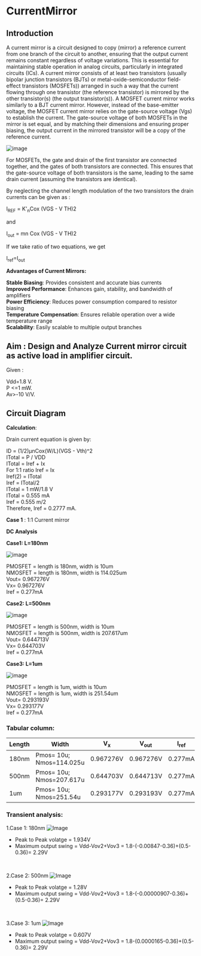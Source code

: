 # CurrentMirror
## Introduction
A current mirror is a circuit designed to copy (mirror) a reference current from one branch of the circuit to another, ensuring that the output current remains constant regardless of voltage variations. This is essential for maintaining stable operation in analog circuits, particularly in integrated circuits (ICs).
A current mirror consists of at least two transistors (usually bipolar junction transistors (BJTs) or metal-oxide-semiconductor field-effect transistors (MOSFETs)) arranged in such a way that the current flowing through one transistor (the reference transistor) is mirrored by the other transistor(s) (the output transistor(s)).
A MOSFET current mirror works similarly to a BJT current mirror. However, instead of the base-emitter voltage, the MOSFET current mirror relies on the gate-source voltage (Vgs) to establish the current. The gate-source voltage of both MOSFETs in the mirror is set equal, and by matching their dimensions and ensuring proper biasing, the output current in the mirrored transistor will be a copy of the reference current.

![image](https://github.com/user-attachments/assets/fe619bac-b7ae-45a6-b93d-66df66f62341)

For MOSFETs, the gate and drain of the first transistor are connected together, and the gates of both transistors are connected. This ensures that the gate-source voltage of both transistors is the same, leading to the same drain current (assuming the transistors are identical).

By neglecting the channel length modulation of the two transistors the drain currents can be given as :<br>

I<sub>REF</sub> = K'<sub>n</sub>Cox (VGS - V TH)2<br>

and<br>

I<sub>out</sub> = mn Cox (VGS - V TH)2<br>

If we take ratio of two equations, we get<br>

I<sub>ref</sub>=I<sub>out</sub>

**Advantages of Current Mirrors:**<br>

**Stable Biasing**: Provides consistent and accurate bias currents<br>
**Improved Performance**: Enhances gain, stability, and bandwidth of amplifiers<br>
**Power Efficiency**: Reduces power consumption compared to resistor biasing<br>
**Temperature Compensation**: Ensures reliable operation over a wide temperature range<br>
**Scalability**: Easily scalable to multiple output branches<br>

## Aim : Design and Analyze Current mirror circuit as active load in amplifier circuit.

Given :

Vdd=1.8 V.<br>
P <=1 mW.<br>
Av>-10 V/V.<br>

## Circuit Diagram



**Calculation**:

Drain current equation is given by:

ID = (1/2)μnCox(W/L)(VGS - Vth)^2<br>
ITotal = P / VDD<br>
ITotal = Iref + Ix<br>
For 1:1 ratio Iref = Ix<br>
Iref(2) = ITotal<br>
Iref = ITotal/2<br>
ITotal = 1 mW/1.8 V<br>
ITotal = 0.555 mA<br>
Iref = 0.555 m/2<br>
Therefore, Iref = 0.2777 mA.<br>

**Case 1** : 1:1 Current mirror

**DC Analysis**

**Case1: L=180nm**

![image](https://github.com/user-attachments/assets/a1535d9c-6d99-4b9c-ba5f-d2426fd1cf0a)

PMOSFET = length is 180nm, width is 10um<br>
NMOSFET = length is 180nm, width is 114.025um<br>
Vout= 0.967276V<br>
Vx= 0.967276V<br>
Iref = 0.277mA<br>

**Case2: L=500nm**

![image](https://github.com/user-attachments/assets/354efa5e-5c73-4d02-8e1d-c088b09389ce)

PMOSFET = length is 500nm, width is 10um<br>
NMOSFET = length is 500nm, width is 207.617um<br>
Vout= 0.644713V<br>
Vx= 0.644703V<br>
Iref = 0.277mA<br>

**Case3: L=1um**

![image](https://github.com/user-attachments/assets/64cc84bd-2a38-4fa7-b661-7cb1085f037a)

PMOSFET = length is 1um, width is 10um<br>
NMOSFET = length is 1um, width is 251.54um<br>
Vout= 0.293193V<br>
Vx= 0.293177V<br>
Iref = 0.277mA<br>

### Tabular column:
|  Length  |            Width           |   V<sub>x</sub>  | V<sub>out</sub>  |   I<sub>ref</sub>|
|----------|----------------------------|------------------|------------------|------------------|
|   180nm  | Pmos= 10u; Nmos=114.025u   |    0.967276V     |     0.967276V    |    0.277mA       |
|   500nm  | Pmos= 10u; Nmos=207.617u   |    0.644703V     |     0.644713V    |    0.277mA       |
|    1um   | Pmos= 10u; Nmos=251.54u    |    0.293177V     |     0.293193V    |    0.277mA       |


### Transient analysis:
1.Case 1: 180nm
![Image](https://github.com/user-attachments/assets/893a38ab-0455-4193-8bb9-052746ef2e42)
* Peak to Peak volatge = 1.934V
* Maximum output swing = Vdd-Vov2+Vov3 = 1.8-(-0.00847-0.36)+(0.5-0.36)= 2.29V

<br>

2.Case 2: 500nm
![Image](https://github.com/user-attachments/assets/8786450e-c70e-4efd-8edf-bf6ba5d635ee)
* Peak to Peak volatge = 1.28V
* Maximum output swing = Vdd-Vov2+Vov3 = 1.8-(-0.00000907-0.36)+(0.5-0.36)= 2.29V

<br>

3.Case 3: 1um
![Image](https://github.com/user-attachments/assets/e58a1237-fc27-4672-a463-ea0b2869f16f)
* Peak to Peak volatge = 0.607V
* Maximum output swing = Vdd-Vov2+Vov3 = 1.8-(0.0000165-0.36)+(0.5-0.36)= 2.29V

<br>
























